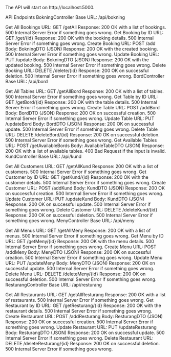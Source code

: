 The API will start on http://localhost:5000.

API Endpoints
BokningController
Base URL: /api/bokning

Get All Bookings
URL: GET /getAll
Response:
200 OK with a list of bookings.
500 Internal Server Error if something goes wrong.
Get Booking by ID
URL: GET /get/{id}
Response:
200 OK with the booking details.
500 Internal Server Error if something goes wrong.
Create Booking
URL: POST /add
Body: BokningDTO (JSON)
Response:
200 OK with the created booking.
500 Internal Server Error if something goes wrong.
Update Booking
URL: PUT /update
Body: BokningDTO (JSON)
Response:
200 OK with the updated booking.
500 Internal Server Error if something goes wrong.
Delete Booking
URL: DELETE /delete/{id}
Response:
200 OK on successful deletion.
500 Internal Server Error if something goes wrong.
BordController
Base URL: /api/bord

Get All Tables
URL: GET /getAllBord
Response:
200 OK with a list of tables.
500 Internal Server Error if something goes wrong.
Get Table by ID
URL: GET /getBord/{id}
Response:
200 OK with the table details.
500 Internal Server Error if something goes wrong.
Create Table
URL: POST /addBord
Body: BordDTO (JSON)
Response:
200 OK on successful creation.
500 Internal Server Error if something goes wrong.
Update Table
URL: PUT /updateBord
Body: BordDTO (JSON)
Response:
200 OK on successful update.
500 Internal Server Error if something goes wrong.
Delete Table
URL: DELETE /deleteBord/{id}
Response:
200 OK on successful deletion.
500 Internal Server Error if something goes wrong.
Get Available Tables
URL: POST /getAvailableBords
Body: AvailableTableDTO (JSON)
Response:
200 OK with a list of available tables.
400 Bad Request if the input is invalid.
KundController
Base URL: /api/kund

Get All Customers
URL: GET /getAllKund
Response:
200 OK with a list of customers.
500 Internal Server Error if something goes wrong.
Get Customer by ID
URL: GET /getKund/{id}
Response:
200 OK with the customer details.
500 Internal Server Error if something goes wrong.
Create Customer
URL: POST /addKund
Body: KundDTO (JSON)
Response:
200 OK on successful creation.
500 Internal Server Error if something goes wrong.
Update Customer
URL: PUT /updateKund
Body: KundDTO (JSON)
Response:
200 OK on successful update.
500 Internal Server Error if something goes wrong.
Delete Customer
URL: DELETE /deleteKund/{id}
Response:
200 OK on successful deletion.
500 Internal Server Error if something goes wrong.
MenyController
Base URL: /api/meny

Get All Menus
URL: GET /getAllMeny
Response:
200 OK with a list of menus.
500 Internal Server Error if something goes wrong.
Get Menu by ID
URL: GET /getMeny/{id}
Response:
200 OK with the menu details.
500 Internal Server Error if something goes wrong.
Create Menu
URL: POST /addMeny
Body: MenyDTO (JSON)
Response:
200 OK on successful creation.
500 Internal Server Error if something goes wrong.
Update Menu
URL: PUT /updateMeny
Body: MenyDTO (JSON)
Response:
200 OK on successful update.
500 Internal Server Error if something goes wrong.
Delete Menu
URL: DELETE /deleteMeny/{id}
Response:
200 OK on successful deletion.
500 Internal Server Error if something goes wrong.
ResturangController
Base URL: /api/resturang

Get All Restaurants
URL: GET /getAllResturang
Response:
200 OK with a list of restaurants.
500 Internal Server Error if something goes wrong.
Get Restaurant by ID
URL: GET /getResturang/{id}
Response:
200 OK with the restaurant details.
500 Internal Server Error if something goes wrong.
Create Restaurant
URL: POST /addResturang
Body: ResturangDTO (JSON)
Response:
200 OK on successful creation.
500 Internal Server Error if something goes wrong.
Update Restaurant
URL: PUT /updateResturang
Body: ResturangDTO (JSON)
Response:
200 OK on successful update.
500 Internal Server Error if something goes wrong.
Delete Restaurant
URL: DELETE /deleteResturang/{id}
Response:
200 OK on successful deletion.
500 Internal Server Error if something goes wrong.
